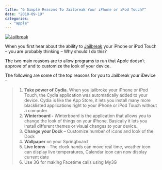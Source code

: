 ```yaml
---
title: "6 Simple Reasons To Jailbreak Your iPhone or iPod Touch?"
date: "2010-09-19"
categories: 
  - "apple"
---
```


[![Jailbreak](images/2122009392_19ae547922_m.jpg)](http://www.flickr.com/photos/18406736@N00/2122009392)

When you first hear about the ability to [Jailbreak](http://www.cosmogeek.info/2010/09/what-is-jailbreaking.html) your iPhone or iPod Touch – you are probably thinking – Why should I do this?

The two main reasons are to allow programs to run that Apple doesn’t approve of and to customize the look of your device.

The following are some of the top reasons for you to Jailbreak your iDevice -

> 1. **Take power of Cydia.** When you jailbroke your iPhone or iPod Touch, the Cydia application was automatically added to your device. Cydia is like the App Store, it lets you install many more blacklisted applications right to your iPhone or iPod Touch without a computer.
> 2. **Winterboard -** Winterboard is the application that allows you to change the look of things on your iPhone. Basically it lets you install different themes or visual changes to your device.
> 3. **Change your Dock** – Customize number of icons and look of the Dock
> 4. **Wallpaper** on your Springboard
> 5. **Live Icons** – The clock hands can move real time, weather icon can display live temperatures, Calendar icon can now display current date
> 6. Use 3G for making Facetime calls using My3G
